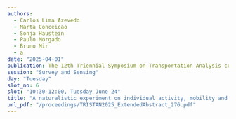 ```yaml
---
authors:
  - Carlos Lima Azevedo
  - Marta Conceicao
  - Sonja Haustein
  - Paulo Morgado
  - Bruno Mir
  - a
date: "2025-04-01"
publication: The 12th Triennial Symposium on Transportation Analysis conference
session: "Survey and Sensing"
day: "Tuesday"
slot_no: 6
slot: "10:30-12:00, Tuesday June 24"
title: "A naturalistic experiment on individual activity, mobility and emotional patterns"
url_pdf: "/proceedings/TRISTAN2025_ExtendedAbstract_276.pdf"
---
```

